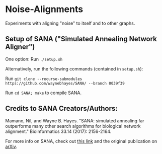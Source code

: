 # Noise-Alignments
Experiments with aligning "noise" to itself and to other graphs.

## Setup of SANA ("Simulated Annealing Network Aligner")

One option: Run `./setup.sh`

Alternatively, run the following commands (contained in `setup.sh`):

Run `git clone --recurse-submodules https://github.com/waynebhayes/SANA/ --branch 0039f39`

Run `cd SANA; make` to compile SANA.

## Credits to SANA Creators/Authors:

Mamano, Nil, and Wayne B. Hayes. "SANA: simulated annealing far outperforms many other search algorithms for biological network alignment." Bioinformatics 33.14 (2017): 2156-2164.

For more info on SANA, check out [this link](http://sana.ics.uci.edu/) and the original publication on [arXiv](https://arxiv.org/abs/1607.02642).